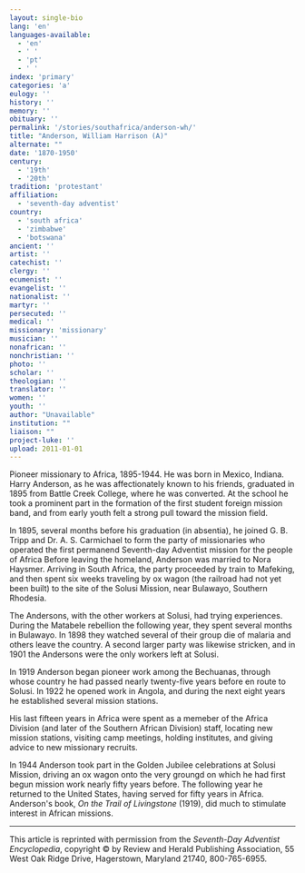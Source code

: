 ```yaml
---
layout: single-bio
lang: 'en'
languages-available:
  - 'en'
  - ' '
  - 'pt'
  - ' '
index: 'primary'
categories: 'a'
eulogy: ''
history: ''
memory: ''
obituary: ''
permalink: '/stories/southafrica/anderson-wh/'
title: "Anderson, William Harrison (A)"
alternate: ""
date: '1870-1950'
century:
  - '19th'
  - '20th'
tradition: 'protestant'
affiliation:
  - 'seventh-day adventist'
country:
  - 'south africa'
  - 'zimbabwe'
  - 'botswana'
ancient: ''
artist: ''
catechist: ''
clergy: ''
ecumenist: ''
evangelist: ''
nationalist: ''
martyr: ''
persecuted: ''
medical: ''
missionary: 'missionary'
musician: ''
nonafrican: ''
nonchristian: ''
photo: ''
scholar: ''
theologian: ''
translator: ''
women: ''
youth: ''
author: "Unavailable"
institution: ""
liaison: ""
project-luke: ''
upload: 2011-01-01
---
```




Pioneer missionary to Africa, 1895-1944.  He was born in Mexico, Indiana.  Harry Anderson, as he was affectionately known to his friends, graduated in 1895 from Battle Creek College, where he was converted.  At the school he took a prominent part in the formation of the first student foreign mission band, and from early youth felt a strong pull toward the mission field.

In 1895, several months before his graduation (in absentia), he joined G. B. Tripp and Dr. A. S. Carmichael to form the party of missionaries who operated the first permanend Seventh-day Adventist mission for the people of Africa  Before leaving the homeland, Anderson was married to Nora Haysmer.  Arriving in South Africa, the party proceeded by train to Mafeking, and then spent six weeks traveling by ox wagon (the railroad had not yet been built) to the site of the Solusi Mission, near Bulawayo, Southern Rhodesia.

The Andersons, with the other workers at Solusi, had trying experiences.  During the Matabele rebellion the following year, they spent several months in Bulawayo.  In 1898 they watched several of their group die of malaria and others leave the country.  A second larger party was likewise stricken, and in 1901 the Andersons were the only workers left at Solusi.

In 1919 Anderson began pioneer work among the Bechuanas, through whose country he had passed nearly twenty-five years before en route to Solusi.  In 1922 he opened work in Angola, and during the next eight years he established several mission stations.

His last fifteen years in Africa were spent as a memeber of the Africa Division (and later of the Southern African Division) staff, locating new mission stations, visiting camp meetings, holding institutes, and giving advice to new missionary recruits.

In 1944 Anderson took part in the Golden Jubilee celebrations at Solusi Mission, driving an ox wagon onto the very groungd on which he had first begun mission work nearly fifty years before.  The following year he returned to the United States, having served for fifty years in Africa.  Anderson's book, *On the Trail of Livingstone* (1919), did much to stimulate interest in African missions.



---

This article is reprinted with permission from the *Seventh-Day Adventist Encyclopedia*, copyright &copy; by Review and Herald Publishing Association, 55 West Oak Ridge Drive, Hagerstown, Maryland 21740, 800-765-6955.
